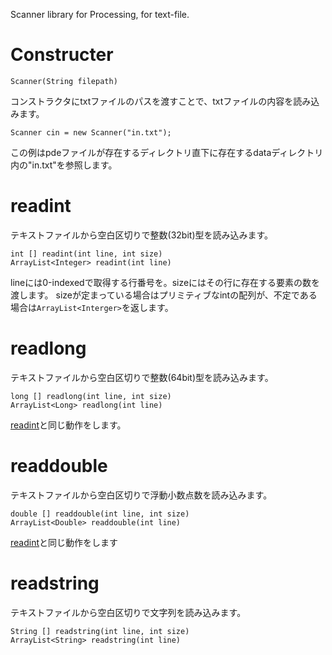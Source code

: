 Scanner library for Processing, for text-file.

# Constructer

```Processing
Scanner(String filepath)
```

コンストラクタにtxtファイルのパスを渡すことで、txtファイルの内容を読み込みます。

```Processing
Scanner cin = new Scanner("in.txt");
```
この例はpdeファイルが存在するディレクトリ直下に存在するdataディレクトリ内の"in.txt"を参照します。

# readint

テキストファイルから空白区切りで整数(32bit)型を読み込みます。

```Processing
int [] readint(int line, int size)
ArrayList<Integer> readint(int line)
```

lineには0-indexedで取得する行番号を。sizeにはその行に存在する要素の数を渡します。
sizeが定まっている場合はプリミティブなintの配列が、不定である場合は```ArrayList<Interger>```を返します。

# readlong

テキストファイルから空白区切りで整数(64bit)型を読み込みます。

```Processing
long [] readlong(int line, int size)
ArrayList<Long> readlong(int line)
```

[readint](#readint)と同じ動作をします。

# readdouble

テキストファイルから空白区切りで浮動小数点数を読み込みます。

```Processing
double [] readdouble(int line, int size)
ArrayList<Double> readdouble(int line)
```

[readint](#readint)と同じ動作をします

# readstring

テキストファイルから空白区切りで文字列を読み込みます。

```Processing
String [] readstring(int line, int size)
ArrayList<String> readstring(int line)
```